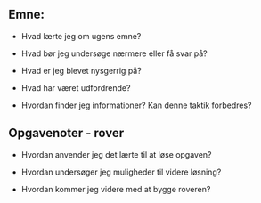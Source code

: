## Emne:

* Hvad lærte jeg om ugens emne?

* Hvad bør jeg undersøge nærmere eller få svar på?

* Hvad er jeg blevet nysgerrig på?

 * Hvad har været udfordrende?

* Hvordan finder jeg informationer? Kan denne taktik forbedres?

## Opgavenoter - rover

* Hvordan anvender jeg det lærte til at løse opgaven?

* Hvordan undersøger jeg muligheder til videre løsning?

* Hvordan kommer jeg videre med at bygge roveren?